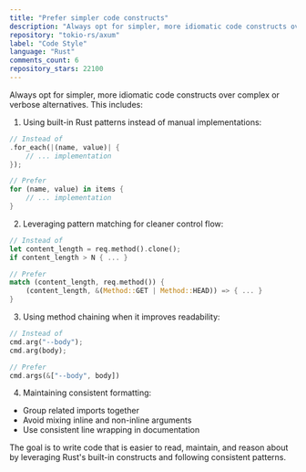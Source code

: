 ```yaml
---
title: "Prefer simpler code constructs"
description: "Always opt for simpler, more idiomatic code constructs over complex or verbose alternatives. This includes using built-in Rust patterns instead of manual implementations, leveraging pattern matching for cleaner control flow, using method chaining when it improves readability, and maintaining consistent formatting."
repository: "tokio-rs/axum"
label: "Code Style"
language: "Rust"
comments_count: 6
repository_stars: 22100
---
```


Always opt for simpler, more idiomatic code constructs over complex or verbose alternatives. This includes:

1. Using built-in Rust patterns instead of manual implementations:
```rust
// Instead of
.for_each(|(name, value)| {
    // ... implementation
});

// Prefer
for (name, value) in items {
    // ... implementation
}
```

2. Leveraging pattern matching for cleaner control flow:
```rust
// Instead of
let content_length = req.method().clone();
if content_length > N { ... }

// Prefer
match (content_length, req.method()) {
    (content_length, &(Method::GET | Method::HEAD)) => { ... }
}
```

3. Using method chaining when it improves readability:
```rust
// Instead of
cmd.arg("--body");
cmd.arg(body);

// Prefer
cmd.args(&["--body", body])
```

4. Maintaining consistent formatting:
- Group related imports together
- Avoid mixing inline and non-inline arguments
- Use consistent line wrapping in documentation

The goal is to write code that is easier to read, maintain, and reason about by leveraging Rust's built-in constructs and following consistent patterns.